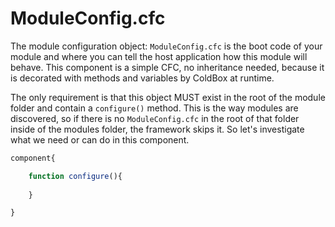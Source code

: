 # ModuleConfig.cfc

The module configuration object: `ModuleConfig.cfc` is the boot code of your module and where you can tell the host application how this module will behave. This component is a simple CFC, no inheritance needed, because it is decorated with methods and variables by ColdBox at runtime. 

The only requirement is that this object MUST exist in the root of the module folder and contain a `configure()` method. This is the way modules are discovered, so if there is no `ModuleConfig.cfc` in the root of that folder inside of the modules folder, the framework skips it. So let's investigate what we need or can do in this component.


```js
component{

    function configure(){
    
    }

}
